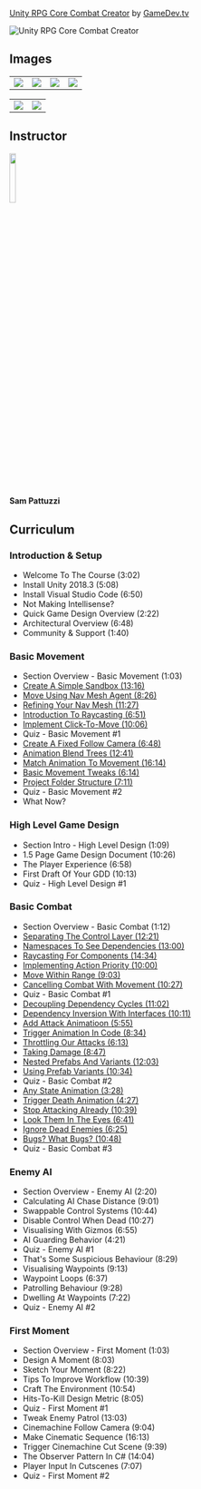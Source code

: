 [Unity RPG Core Combat Creator](https://www.gamedev.tv/p/unity-rpg)
by [GameDev.tv](https://www.gamedev.tv)

![Unity RPG Core Combat Creator](https://cdn.filestackcontent.com/kLgaSNZZSq6viqMMiLfi)


## Images
<table>
    <tr>
        <td><img src="https://www.filepicker.io/api/file/gAfSPg2HSDmuq5PPlWDD" /></td>
        <td><img src="https://www.filepicker.io/api/file/lZr1NvZ5SwCU4nDniLvs" /></td>
        <td><img src="https://www.filepicker.io/api/file/Cfg6Vz7CS6aEOQcsIkKF" /></td>
        <td><img src="https://www.filepicker.io/api/file/I6TYQGveS42wU4XcsfpN" /></td>
    </tr>
</table>

<table>
    <tr>
        <td><img src="https://www.filepicker.io/api/file/VcYx0KUbSQ2g3WdYTzeJ" /></td>
        <td><img src="https://www.filepicker.io/api/file/8sbJ4nGS06Del6zfi4Dv" /></td>
    </tr>
</table>

## Instructor
<img src="https://www.filepicker.io/api/file/UFx5lSgy7gkFMC5Z2cwF" width="15%" />
<h4>Sam Pattuzzi</h4>

## Curriculum
### Introduction & Setup
- Welcome To The Course (3:02)
- Install Unity 2018.3 (5:08)
- Install Visual Studio Code (6:50)
- Not Making Intellisense?
- Quick Game Design Overview (2:22)
- Architectural Overview (6:48)
- Community & Support (1:40)

### Basic Movement
- Section Overview - Basic Movement (1:03)
- [Create A Simple Sandbox (13:16)](https://github.com/aaronmsimon/unity-gamedevtv-core-combat-creator/commit/676744fa391e9d79ec1be7171045b30d3417cfe5)
- [Move Using Nav Mesh Agent (8:26)](https://github.com/aaronmsimon/unity-gamedevtv-core-combat-creator/commit/c3165312ced0b4a5c3d14a3b22297594e6c44287)
- [Refining Your Nav Mesh (11:27)](https://github.com/aaronmsimon/unity-gamedevtv-core-combat-creator/commit/328e7eb4203b38489d33976ff4d54f53dd11ac4d)
- [Introduction To Raycasting (6:51)](https://github.com/aaronmsimon/unity-gamedevtv-core-combat-creator/commit/82788703ff217b99e0e7d38c35b81338bdbcc6eb)
- [Implement Click-To-Move (10:06)](https://github.com/aaronmsimon/unity-gamedevtv-core-combat-creator/commit/8711ea09a41c9ed40f20f91bfc11a428930627ca)
- Quiz - Basic Movement #1
- [Create A Fixed Follow Camera (6:48)](https://github.com/aaronmsimon/unity-gamedevtv-core-combat-creator/commit/65e934c60e19ba741a9024fe1289324c243fe9df)
- [Animation Blend Trees (12:41)](https://github.com/aaronmsimon/unity-gamedevtv-core-combat-creator/commit/0525ec11d014d0d839c41be1099cdc98b845c558)
- [Match Animation To Movement (16:14)](https://github.com/aaronmsimon/unity-gamedevtv-core-combat-creator/commit/d75f437d30e47f536a0591796bfee6800bfb0d51)
- [Basic Movement Tweaks (6:14)](https://github.com/aaronmsimon/unity-gamedevtv-core-combat-creator/commit/0abd78607793d78824bc3379c530c38e95e81404)
- [Project Folder Structure (7:11)](https://github.com/aaronmsimon/unity-gamedevtv-core-combat-creator/commit/b7adcbc8baec729dd0ce3bdde4897f3f4bf9533e)
- Quiz - Basic Movement #2
- What Now?

### High Level Game Design
- Section Intro - High Level Design (1:09)
- 1.5 Page Game Design Document (10:26)
- The Player Experience (6:58)
- First Draft Of Your GDD (10:13)
- Quiz - High Level Design #1

### Basic Combat
- Section Overview - Basic Combat (1:12)
- [Separating The Control Layer (12:21)](https://github.com/aaronmsimon/unity-gamedevtv-core-combat-creator/commit/ff45f9c31a114f17fe9256450f0eb20503d97704)
- [Namespaces To See Dependencies (13:00)](https://github.com/aaronmsimon/unity-gamedevtv-core-combat-creator/commit/1bd8d19c65244b20ad3973c824dbd042cf73e911)
- [Raycasting For Components (14:34)](https://github.com/aaronmsimon/unity-gamedevtv-core-combat-creator/commit/0bd672c4645bbc19e1764d95b093fa1a770341bb)
- [Implementing Action Priority (10:00)](https://github.com/aaronmsimon/unity-gamedevtv-core-combat-creator/commit/8235069780d248f35983660fd5b3581d2b126c22)
- [Move Within Range (9:03)](https://github.com/aaronmsimon/unity-gamedevtv-core-combat-creator/commit/72cbb5d9db4b4e5642cb329c8454b3566412055d)
- [Cancelling Combat With Movement (10:27)](https://github.com/aaronmsimon/unity-gamedevtv-core-combat-creator/commit/ce78ee1b2e25c39dcdbf10125fc93fed553f7884)
- Quiz - Basic Combat #1
- [Decoupling Dependency Cycles (11:02)](https://github.com/aaronmsimon/unity-gamedevtv-core-combat-creator/commit/ed28e511d0470247b69229a016c2cc3180314404)
- [Dependency Inversion With Interfaces (10:11)](https://github.com/aaronmsimon/unity-gamedevtv-core-combat-creator/commit/4d1ecb68d34831a9df6f2495c00949425aca6ac0)
- [Add Attack Animatioon (5:55)](https://github.com/aaronmsimon/unity-gamedevtv-core-combat-creator/commit/039a57ea88caf6d5480acf96a9b170267da42a46)
- [Trigger Animation In Code (8:34)](https://github.com/aaronmsimon/unity-gamedevtv-core-combat-creator/commit/87f1809f9ffc4092ce87ec79fcc2ca5e68169e5b)
- [Throttling Our Attacks (6:13)](https://github.com/aaronmsimon/unity-gamedevtv-core-combat-creator/commit/bd99641557a7b758acc6c98f0ede61f4e2cf49d8)
- [Taking Damage (8:47)](https://github.com/aaronmsimon/unity-gamedevtv-core-combat-creator/commit/1950efb8da73cb487876be17f2427b281444dcdd)
- [Nested Prefabs And Variants (12:03)](https://github.com/aaronmsimon/unity-gamedevtv-core-combat-creator/commit/2813b4dead0b596100ea2475e4fc20471b84f54a)
- [Using Prefab Variants (10:34)](https://github.com/aaronmsimon/unity-gamedevtv-core-combat-creator/commit/4580d8925e19c151627f848000d6a3077627647c)
- Quiz - Basic Combat #2
- [Any State Animation (3:28)](https://github.com/aaronmsimon/unity-gamedevtv-core-combat-creator/commit/8ceed4d2bb4fa94cdf25d785f305c9b383722630)
- [Trigger Death Animation (4:27)](https://github.com/aaronmsimon/unity-gamedevtv-core-combat-creator/commit/3f48c3a6522b0917c1d07e9481c6e97fd27ab389)
- [Stop Attacking Already (10:39)](https://github.com/aaronmsimon/unity-gamedevtv-core-combat-creator/commit/b79f6dd0e2e2f2f399d80435059598a9d254f66b)
- [Look Them In The Eyes (6:41)](https://github.com/aaronmsimon/unity-gamedevtv-core-combat-creator/commit/b50774be33ec88e8e18930f7c54b15445d671174)
- [Ignore Dead Enemies (6:25)](https://github.com/aaronmsimon/unity-gamedevtv-core-combat-creator/commit/2628bbdadb0f38604be878a8284db70ecb4b63d6)
- [Bugs? What Bugs? (10:48)](https://github.com/aaronmsimon/unity-gamedevtv-core-combat-creator/commit/91b6f57337d3a485a09a72469689b38214c9c071)
- Quiz - Basic Combat #3

### Enemy AI
- Section Overview - Enemy AI (2:20)
- Calculating AI Chase Distance (9:01)
- Swappable Control Systems (10:44)
- Disable Control When Dead (10:27)
- Visualising With Gizmos (6:55)
- AI Guarding Behavior (4:21)
- Quiz - Enemy AI #1
- That's Some Suspicious Behaviour (8:29)
- Visualising Waypoints (9:13)
- Waypoint Loops (6:37)
- Patrolling Behaviour (9:28)
- Dwelling At Waypoints (7:22)
- Quiz - Enemy AI #2

### First Moment
- Section Overview - First Moment (1:03)
- Design A Moment (8:03)
- Sketch Your Moment (8:22)
- Tips To Improve Workflow (10:39)
- Craft The Environment (10:54)
- Hits-To-Kill Design Metric (8:05)
- Quiz - First Moment #1
- Tweak Enemy Patrol (13:03)
- Cinemachine Follow Camera (9:04)
- Make Cinematic Sequence (16:13)
- Trigger Cinemachine Cut Scene (9:39)
- The Observer Pattern In C# (14:04)
- Player Input In Cutscenes (7:07)
- Quiz - First Moment #2